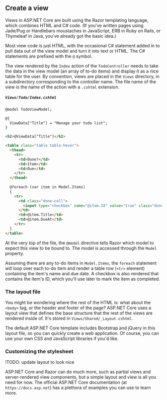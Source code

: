 ## Create a view
Views in ASP.NET Core are built using the Razor templating language, which combines HTML and C# code. (If you've written pages using Jade/Pug or Handlebars moustaches in JavaScript, ERB in Ruby on Rails, or Thymeleaf in Java, you've already got the basic idea.)

Most view code is just HTML, with the occasional C# statement added in to pull data out of the view model and turn it into text or HTML. The C# statements are prefixed with the `@` symbol.

The view rendered by the `Index` action of the `TodoController` needs to take the data in the view model (an array of to-do items) and display it as a nice table for the user. By convention, views are placed in the `Views` directory, in a subdirectory corresponding to the controller name. The file name of the view is the name of the action with a `.cshtml` extension.

##### `Views/Todo/Index.cshtml`

```html
@model TodoViewModel;

@{
  ViewData["Title"] = "Manage your todo list";
}

<h2>@ViewData["Title"]</h2>

<table class="table table-hover">
  <thead>
    <tr>
      <td>Done?</td>
      <td>Item</td>
      <td>Due</td>
    </tr>
  </thead>
  
  @foreach (var item in Model.Items)
  {
    <tr>
      <td class="done-cell">
        <input type="checkbox" name="@item.Id" value="true" class="done-checkbox">
      </td>
      <td>@item.Title</td>
      <td>@item.DueAt</td>
    </tr>
  }
</table>
```

At the very top of the file, the `@model` directive tells Razor which model to expect this view to be bound to. The model is accessed through the `Model` property.

Assuming there are any to-do items in `Model.Items`, the `foreach` statement will loop over each to-do item and render a table row (`<tr>` element) containing the item's name and due date. A checkbox is also rendered that contains the item's ID, which you'll use later to mark the item as completed.

### The layout file
You might be wondering where the rest of the HTML is: what about the `<body>` tag, or the header and footer of the page? ASP.NET Core uses a layout view that defines the base structure that the rest of the views are rendered inside of. It's stored in `Views/Shared/_Layout.cshtml`.

The default ASP.NET Core template includes Bootstrap and jQuery in this layout file, so you can quickly create a web application. Of course, you can use your own CSS and JavaScript libraries if you'd like.

### Customizing the stylesheet

!TODO: update layout to look nice

ASP.NET Core and Razor can do much more, such as partial views and server-rendered view components, but a simple layout and view is all you need for now. The official ASP.NET Core documentation (at `https://docs.asp.net`) has a plethora of examples you can use to learn more.
